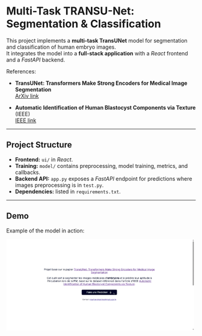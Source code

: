 # Multi-Task TRANSU-Net: Segmentation & Classification

This project implements a **multi-task TransUNet** model for segmentation and classification of human embryo images.  
It integrates the model into a **full-stack application** with a *React* frontend and a *FastAPI* backend.

References:

- **TransUNet: Transformers Make Strong Encoders for Medical Image Segmentation**  
  [ArXiv link](https://arxiv.org/abs/2102.04306)

- **Automatic Identification of Human Blastocyst Components via Texture** (IEEE)  
  [IEEE link](https://ieeexplore.ieee.org/document/8059868)

---

## Project Structure

- **Frontend:** `ui/` in *React*.  
- **Training:** `model/` contains preprocessing, model training, metrics, and callbacks.  
- **Backend API:** `app.py` exposes a *FastAPI* endpoint for predictions where images preprocessing is in `test.py`.  
- **Dependencies:** listed in `requirements.txt`.  

---

## Demo

Example of the model in action:

<img src="assets/demo.gif" alt="Demo" width="500"/>